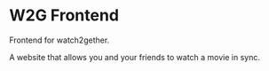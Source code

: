 # W2G Frontend

Frontend for watch2gether.

A website that allows you and your friends to watch a movie in sync.
